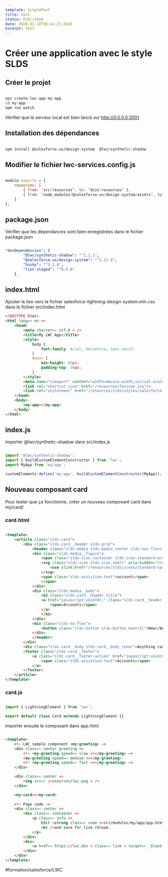 ```yaml
---
template: SinglePost
title: test
status: Published
date: 2020-01-18T16:41:23.034Z
excerpt: test
---
```

# Créer une application avec le style SLDS
## Créer le projet
```bash

npx create-lwc-app my-app
cd my-app
npm run watch

```

Vérifier que le serveur local est bien lancé sur http://0.0.0.0:3001

## Installation des dépendances
```bash

npm install @salesforce-ux/design-system  @lwc/synthetic-shadow

```

## Modifier le fichier lwc-services.config.js

```javascript

module.exports = {
    resources: [
        { from: ‘src/resources’, to: ‘dist/resources’ },
        { from: ‘node_modules/@salesforce-ux/design-system/assets’, to: ‘dist/resources/slds’ }
    ]
};
```

## package.json
Vérifier que les dépendances sont bien enregistrées dans le fichier package.json

```yaml

"devDependencies": {
        "@lwc/synthetic-shadow": "^1.1.1",
        "@salesforce-ux/design-system": "^2.11.0",
        "husky": "^3.1.0",
        "lint-staged": "^9.5.0"
    },

```

## index.html
Ajouter le lien vers le fichier salesforce-lightning-design-system.min.css dans le fichier src/index.html

```html
<!DOCTYPE html>
<html lang=« en »>
    <head>
        <meta charset=« utf-8 » />
        <title>My LWC App</title>
        <style>
            body {
                font-family: Arial, Helvetica, sans-serif;
            }
            #main {
                min-height: 65px;
                padding-top: 50px;
            }
        </style>
        <meta name="viewport" content="width=device-width,initial-scale=1" />
        <link rel="shortcut icon" href="/resources/favicon.ico"/>
        <link rel="stylesheet" href="/resources/slds/styles/salesforce-lightning-design-system.min.css">
    </head>
    <body>
        <my-app></my-app>
    </body>
</html>
```

## index.js
importer @lwc/synthetic-shadow dans src/index.js

```javascript

import '@lwc/synthetic-shadow';
import { buildCustomElementConstructor } from 'lwc';
import MyApp from 'my/app';

customElements.define('my-app', buildCustomElementConstructor(MyApp));

```

## Nouveau composant card
Pour tester que ça fonctionne, créer un nouveau composant card dans my/card/

### card.html

```html

<template>
    <article class="slds-card">
        <div class="slds-card__header slds-grid">
            <header class="slds-media slds-media_center slds-has-flexi-truncate">
            <div class="slds-media__figure">
                <span class="slds-icon_container slds-icon-standard-account" title="account">
                <svg class="slds-icon slds-icon_small" aria-hidden="true">
                    <use xlink:href="/resources/slds/icons/standard-sprite/svg/symbols.svg#account"></use>
                </svg>
                <span class="slds-assistive-text">account</span>
                </span>
            </div>
            <div class="slds-media__body">
                <h2 class="slds-card__header-title">
                <a href="javascript:void(0);" class="slds-card__header-link slds-truncate" title="Accounts">
                    <span>Accounts</span>
                </a>
                </h2>
            </div>
            <div class="slds-no-flex">
                <button class="slds-button slds-button_neutral">New</button>
            </div>
            </header>
        </div>
        <div class="slds-card__body slds-card__body_inner">Anything can go into the card body</div>
        <footer class="slds-card__footer">
            <a class="slds-card__footer-action" href="javascript:void(0);">View All
                <span class="slds-assistive-text">Accounts</span>
            </a>
        </footer>
    </article>
</template>

```

### card.js

```javascript

import { LightningElement } from 'lwc';

export default class Card extends LightningElement {}

```

importer ensuite le composant dans app.html

```html

<template>
    <!— LWC sample component <my-greeting> —>
    <div class=« center greeting »>
        <!— <my-greeting speed=« slow »></my-greeting> —>
        <my-greeting speed=« medium »></my-greeting>
        <!— <my-greeting speed=« fast »></my-greeting> —>
    </div>

    <div class=« center »>
        <img src=« /resources/lwc.png » />
    </div>

    <my-card></my-card>
    
    <!— Page code —>
    <div class=« center »>
        <div class=« container »>
            <p class=« info »>
                Edit <strong class=« code »>src/modules/my/app/app.html</strong>
                <br />and save for live reload.
            </p>
        </div>
        <div>
            <a href=« https://lwc.dev » class=« link » target=« _blank »>Learn LWC</a>
        </div>
    </div>
</template>

```

#formation/salesforce/LWC
